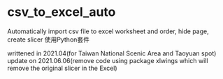 # csv_to_excel_auto
Automatically import csv file to excel worksheet and order, hide page, create slicer
使用Python套件

writtened in 2021.04(for Taiwan National Scenic Area and Taoyuan spot)
update on 2021.06.06(remove code using package xlwings which will remove the original slicer in the Excel)
